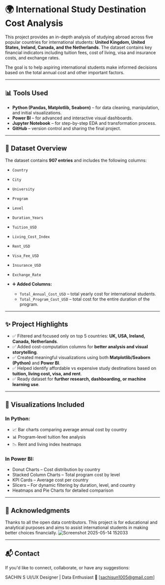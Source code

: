 # 🌍 International Study Destination Cost Analysis

This project provides an in-depth analysis of studying abroad across five popular countries for international students: **United Kingdom, United States, Ireland, Canada, and the Netherlands**. The dataset contains key financial indicators including tuition fees, cost of living, visa and insurance costs, and exchange rates.

The goal is to help aspiring international students make informed decisions based on the total annual cost and other important factors.

---

## 📊 Tools Used

* **Python (Pandas, Matplotlib, Seaborn)** – for data cleaning, manipulation, and initial visualizations.
* **Power BI** – for advanced and interactive visual dashboards.
* **Jupyter Notebook** – for step-by-step EDA and transformation process.
* **GitHub** – version control and sharing the final project.

---

## 📁 Dataset Overview

The dataset contains **907 entries** and includes the following columns:

* `Country`
* `City`
* `University`
* `Program`
* `Level`
* `Duration_Years`
* `Tuition_USD`
* `Living_Cost_Index`
* `Rent_USD`
* `Visa_Fee_USD`
* `Insurance_USD`
* `Exchange_Rate`
* ➕ **Added Columns:**

  * `Total_Annual_Cost_USD` – total yearly cost for international students.
  * `Total_Program_Cost_USD` – total cost for the entire duration of the program.

---

## ✨ Project Highlights

* ✅ Filtered and focused only on top 5 countries: **UK, USA, Ireland, Canada, Netherlands**.
* ✅ Added cost-computation columns for **better analysis and visual storytelling**.
* ✅ Created meaningful visualizations using both **Matplotlib/Seaborn (Python)** and **Power BI**.
* ✅ Helped identify affordable vs expensive study destinations based on **tuition, living cost, visa, and rent**.
* ✅ Ready dataset for **further research, dashboarding, or machine learning use**.

---

## 📌 Visualizations Included

### In Python:

* 📈 Bar charts comparing average annual cost by country
* 📊 Program-level tuition fee analysis
* 📉 Rent and living index heatmaps

### In Power BI:

* Donut Charts – Cost distribution by country
* Stacked Column Charts – Total program cost by level
* KPI Cards – Average cost per country
* Slicers – For dynamic filtering by duration, level, and country
* Heatmaps and Pie Charts for detailed comparison

---

## 🙌 Acknowledgments

Thanks to all the open data contributors. This project is for educational and analytical purposes and aims to assist international students in making better choices financially.
![Screenshot 2025-05-14 152033](https://github.com/user-attachments/assets/628a6024-b810-46f5-9f1e-10e6ca655ac1)

---

## 📬 Contact

If you'd like to connect, collaborate, or have any suggestions:

SACHIN S
UI/UX Designer | Data Enthusiast
📧 \[[sachisun1005@gmail.com](mailto:your-sachisun1005@gmail.com)]
